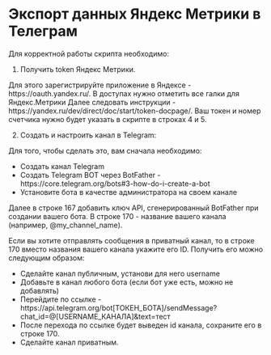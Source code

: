 # Экспорт данных Яндекс Метрики в Телеграм

Для корректной работы скрипта необходимо:

1. Получить token Яндекс Метрики.
<p>Для этого зарегистрируйте приложение в Яндексе - https://oauth.yandex.ru/. В доступах нужно отметить все галки для Яндекс.Метрики
Далее следовать инструкции - https://yandex.ru/dev/direct/doc/start/token-docpage/. Ваш токен и номер счетчика нужно будет указать в скрипте в строках 4 и 5.</p>

2. Создать и настроить канал в Telegram:
<p>Для того, чтобы сделать это, вам сначала необходимо:</p>
<ul>
<li>Создать канал Telegram</li>
<li>Создать Telegram BOT через BotFather - https://core.telegram.org/bots#3-how-do-i-create-a-bot</li>
<li>Установите бота в качестве администратора на своем канале</li>
</ul>
<p>Далее в строке 167 добавить ключ API, сгенерированный BotFather при создании вашего бота.
В строке 170 - название вашего канала (например, @my_channel_name).</p>
<p>Если вы хотите отправлять сообщения в приватный канал, то в строке 170 вместо названия вашего канала укажите его ID. Получить его можно следующим образом:</p>
<ul>
<li>Сделайте канал публичным, установи для него username</li>
<li>Добавьте в канал любого бота (если бот уже есть, можно не добавлять)</li>
<li>Перейдите по ссылке - https://api.telegram.org/bot[ТОКЕН_БОТА]/sendMessage?chat_id=@[USERNAME_КАНАЛА]&text=тест</li>
<li>После перехода по ссылке будет выведен id канала, сохраните его в строке 170.</li>
<li>Сделайте канал приватным.</li>
</ul>

